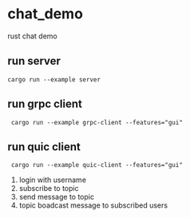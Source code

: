 # chat_demo
rust chat demo

## run server
` cargo run --example server `

## run grpc client
` cargo run --example grpc-client --features="gui"`

## run quic client
` cargo run --example quic-client --features="gui"`

1. login with username
2. subscribe to topic
3. send message to topic
4. topic boadcast message to subscribed users